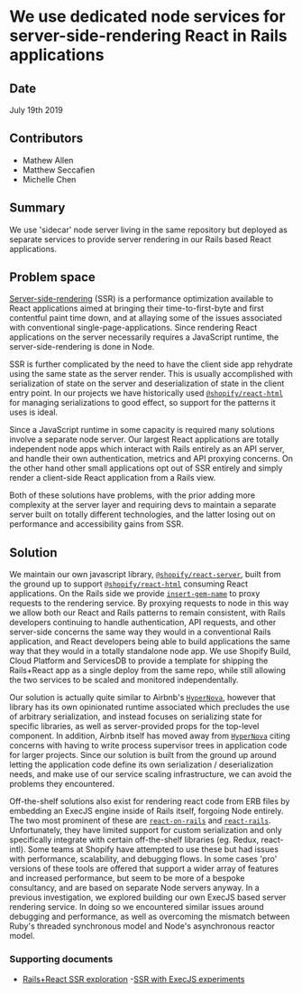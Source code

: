 # We use dedicated node services for server-side-rendering React in Rails applications

## Date

July 19th 2019

## Contributors

- Mathew Allen
- Matthew Seccafien
- Michelle Chen

## Summary

We use 'sidecar' node server living in the same repository but deployed as separate services to provide server rendering in our Rails based React applications.

## Problem space

[Server-side-rendering](https://reactjs.org/docs/react-dom-server.html) (SSR) is a performance optimization available to React applications aimed at bringing their time-to-first-byte and first contentful paint time down, and at allaying some of the issues associated with conventional single-page-applications. Since rendering React applications on the server necessarily requires a JavaScript runtime, the server-side-rendering is done in Node.

SSR is further complicated by the need to have the client side app rehydrate using the same state as the server render. This is usually accomplished with serialization of state on the server and deserialization of state in the client entry point. In our projects we have historically used [`@shopify/react-html`](https://github.com/Shopify/quilt/tree/master/packages/react-html) for managing serializations to good effect, so support for the patterns it uses is ideal.

Since a JavaScript runtime in some capacity is required many solutions involve a separate node server. Our largest React applications are totally independent node apps which interact with Rails entirely as an API server, and handle their own authentication, metrics and API proxying concerns. On the other hand other small applications opt out of SSR entirely and simply render a client-side React application from a Rails view.

Both of these solutions have problems, with the prior adding more complexity at the server layer and requiring devs to maintain a separate server built on totally different technologies, and the latter losing out on performance and accessibility gains from SSR.

## Solution

We maintain our own javascript library, [`@shopify/react-server`](https://github.com/Shopify/quilt/tree/master/packages/react-server), built from the ground up to support [`@shopify/react-html`](https://github.com/Shopify/quilt/tree/master/packages/react-html) consuming React applications. On the Rails side we provide [`insert-gem-name`](https://github.com/Shopify/sewing-kit) to proxy requests to the rendering service. By proxying requests to node in this way we allow both our React and Rails patterns to remain consistent, with Rails developers continuing to handle authentication, API requests, and other server-side concerns the same way they would in a conventional Rails application, and React developers being able to build applications the same way that they would in a totally standalone node app. We use Shopify Build, Cloud Platform and ServicesDB to provide a template for shipping the Rails+React app as a single deploy from the same repo, while still allowing the two services to be scaled and monitored independentally.

Our solution is actually quite similar to Airbnb's [`HyperNova`](https://github.com/airbnb/hypernova), however that library has its own opinionated runtime associated which precludes the use of arbitrary serialization, and instead focuses on serializing state for specific libraries, as well as server-provided props for the top-level component. In addition, Airbnb itself has moved away from [`HyperNova`](https://github.com/airbnb/hypernova) citing concerns with having to write process supervisor trees in application code for larger projects. Since our solution is built from the ground up around letting the application code define its own serialization / deserialization needs, and make use of our service scaling infrastructure, we can avoid the problems they encountered.

Off-the-shelf solutions also exist for rendering react code from ERB files by embedding an ExecJS engine inside of Rails itself, forgoing Node entirely. The two most prominent of these are [`react-on-rails`](https://github.com/shakacode/react_on_rails) and [`react-rails`](https://github.com/reactjs/react-rails). Unfortunately, they have limited support for custom serialization and only specifically integrate with certain off-the-shelf libraries (eg. Redux, react-intl). Some teams at Shopify have attempted to use these but had issues with performance, scalability, and debugging flows. In some cases 'pro' versions of these tools are offered that support a wider array of features and increased performance, but seem to be more of a bespoke consultancy, and are based on separate Node servers anyway. In a previous investigation, we explored building our own ExecJS based server rendering service. In doing so we encountered similar issues around debugging and performance, as well as overcoming the mismatch between Ruby's threaded synchronous model and Node's asynchronous reactor model.

### Supporting documents
- [Rails+React SSR exploration](https://docs.google.com/document/d/1gsCN0z9t89zWpUuqp6rWa8wJi6HrN6_FJMPyGz-U34A/edit#heading=h.ketzgarmm35m)
-[SSR with ExecJS experiments](https://docs.google.com/document/d/1XQbkubnP7trxEf-43ZDG7flZj1dUCg2fuXp1bmUlYRw/edit#heading=h.q92vciekm7ds)

